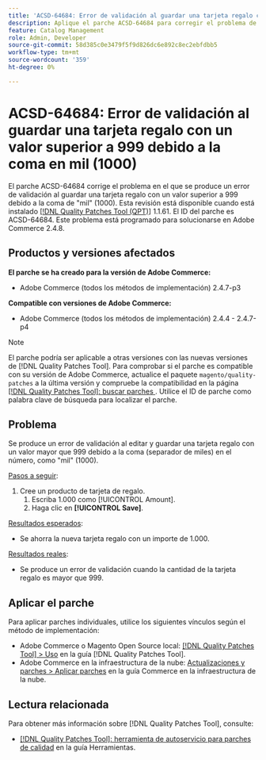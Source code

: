 ```yaml
---
title: 'ACSD-64684: Error de validación al guardar una tarjeta regalo con un valor superior a 999 debido a la coma en mil (1000)'
description: Aplique el parche ACSD-64684 para corregir el problema de Adobe Commerce en el que se produce un error de validación al guardar una tarjeta regalo con un valor superior a 999 debido a la coma de "mil" (1000).
feature: Catalog Management
role: Admin, Developer
source-git-commit: 58d385c0e3479f5f9d826dc6e892c8ec2ebfdbb5
workflow-type: tm+mt
source-wordcount: '359'
ht-degree: 0%

---
```



# ACSD-64684: Error de validación al guardar una tarjeta regalo con un valor superior a 999 debido a la coma en mil (1000)

El parche ACSD-64684 corrige el problema en el que se produce un error de validación al guardar una tarjeta regalo con un valor superior a 999 debido a la coma de &quot;mil&quot; (1000). Esta revisión está disponible cuando está instalado [[!DNL Quality Patches Tool (QPT)]](/help/tools/quality-patches-tool/quality-patches-tool-to-self-serve-quality-patches.md) 1.1.61. El ID del parche es ACSD-64684. Este problema está programado para solucionarse en Adobe Commerce 2.4.8.

## Productos y versiones afectados

**El parche se ha creado para la versión de Adobe Commerce:**

* Adobe Commerce (todos los métodos de implementación) 2.4.7-p3

**Compatible con versiones de Adobe Commerce:**

* Adobe Commerce (todos los métodos de implementación) 2.4.4 - 2.4.7-p4

>[!NOTE]
>
>El parche podría ser aplicable a otras versiones con las nuevas versiones de [!DNL Quality Patches Tool]. Para comprobar si el parche es compatible con su versión de Adobe Commerce, actualice el paquete `magento/quality-patches` a la última versión y compruebe la compatibilidad en la página [[!DNL Quality Patches Tool]: buscar parches ](https://experienceleague.adobe.com/tools/commerce-quality-patches/index.html?lang=es). Utilice el ID de parche como palabra clave de búsqueda para localizar el parche.

## Problema

Se produce un error de validación al editar y guardar una tarjeta regalo con un valor mayor que 999 debido a la coma (separador de miles) en el número, como &quot;mil&quot; (1000).

<u>Pasos a seguir</u>:

1. Cree un producto de tarjeta de regalo.
   1. Escriba 1.000 como [!UICONTROL Amount].
   1. Haga clic en **[!UICONTROL Save]**.

<u>Resultados esperados</u>:

* Se ahorra la nueva tarjeta regalo con un importe de 1.000.

<u>Resultados reales</u>:

* Se produce un error de validación cuando la cantidad de la tarjeta regalo es mayor que 999.

## Aplicar el parche

Para aplicar parches individuales, utilice los siguientes vínculos según el método de implementación:

* Adobe Commerce o Magento Open Source local: [[!DNL Quality Patches Tool] > Uso](/help/tools/quality-patches-tool/usage.md) en la guía [!DNL Quality Patches Tool].
* Adobe Commerce en la infraestructura de la nube: [Actualizaciones y parches > Aplicar parches](https://experienceleague.adobe.com/docs/commerce-cloud-service/user-guide/develop/upgrade/apply-patches.html?lang=es) en la guía Commerce en la infraestructura de la nube.

## Lectura relacionada

Para obtener más información sobre [!DNL Quality Patches Tool], consulte:

* [[!DNL Quality Patches Tool]: herramienta de autoservicio para parches de calidad](/help/tools/quality-patches-tool/quality-patches-tool-to-self-serve-quality-patches.md) en la guía Herramientas.
